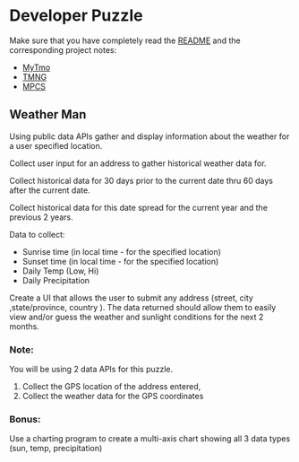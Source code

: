# Developer Puzzle

Make sure that you have completely read the [README](../../README.md) and the corresponding project notes:

- [MyTmo](../../MyTmo.md)
- [TMNG](../../TMNG.md)
- [MPCS](../../MPCS.md)


## Weather Man

Using public data APIs gather and display information about the weather for a user specified location.

Collect user input for an address to gather historical weather data for.

Collect historical data for 30 days prior to the current date thru 60 days after the current date.

Collect historical data for this date spread for the current year and the previous 2 years.

Data to collect:

* Sunrise time (in local time - for the specified location)
* Sunset time (in local time - for the specified location)
* Daily Temp (Low, Hi)
* Daily Precipitation

Create a UI that allows the user to submit any address (street, city ,state/province, country ).
The data returned should allow them to easily view and/or guess the weather and sunlight conditions for the next 2 months.

### Note:

You will be using 2 data APIs for this puzzle.

1. Collect the GPS location of the address entered,
1. Collect the weather data for the GPS coordinates

### Bonus:

Use a charting program to create a multi-axis chart showing all 3 data types (sun, temp, precipitation)
